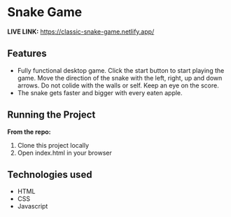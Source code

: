 # Snake Game

**LIVE LINK:** https://classic-snake-game.netlify.app/

## Features
* Fully functional desktop game. Click the start button to start playing the game. Move the direction of the snake with the left, right, up and down arrows. Do not colide with the walls or self. Keep an eye on the score. 
* The snake gets faster and bigger with every eaten apple.


## Running the Project
**From the repo:**
1. Clone this project locally
2. Open index.html in your browser

## Technologies used 
* HTML
* CSS
* Javascript
